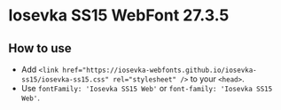 # Iosevka SS15 WebFont 27.3.5

## How to use

- Add `<link href="https://iosevka-webfonts.github.io/iosevka-ss15/iosevka-ss15.css" rel="stylesheet" />` to your `<head>`.
- Use `fontFamily: 'Iosevka SS15 Web'` or `font-family: 'Iosevka SS15 Web'`.
